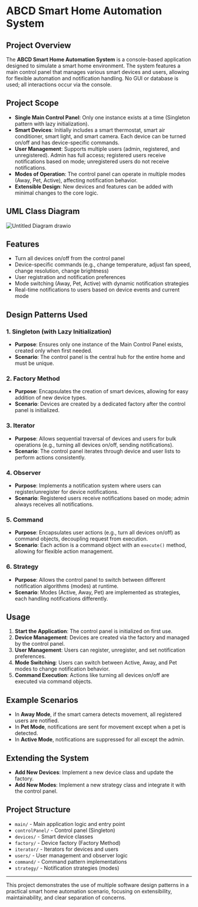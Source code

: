 # ABCD Smart Home Automation System

## Project Overview

The **ABCD Smart Home Automation System** is a console-based application designed to simulate a smart home environment. The system features a main control panel that manages various smart devices and users, allowing for flexible automation and notification handling. No GUI or database is used; all interactions occur via the console.

## Project Scope

- **Single Main Control Panel**: Only one instance exists at a time (Singleton pattern with lazy initialization).
- **Smart Devices**: Initially includes a smart thermostat, smart air conditioner, smart light, and smart camera. Each device can be turned on/off and has device-specific commands.
- **User Management**: Supports multiple users (admin, registered, and unregistered). Admin has full access; registered users receive notifications based on mode; unregistered users do not receive notifications.
- **Modes of Operation**: The control panel can operate in multiple modes (Away, Pet, Active), affecting notification behavior.
- **Extensible Design**: New devices and features can be added with minimal changes to the core logic.

## UML Class Diagram
![Untitled Diagram drawio](https://github.com/user-attachments/assets/0418791d-3988-4161-b7fe-e803874c39fe)

## Features

- Turn all devices on/off from the control panel
- Device-specific commands (e.g., change temperature, adjust fan speed, change resolution, change brightness)
- User registration and notification preferences
- Mode switching (Away, Pet, Active) with dynamic notification strategies
- Real-time notifications to users based on device events and current mode

## Design Patterns Used

### 1. Singleton (with Lazy Initialization)

- **Purpose**: Ensures only one instance of the Main Control Panel exists, created only when first needed.
- **Scenario**: The control panel is the central hub for the entire home and must be unique.

### 2. Factory Method

- **Purpose**: Encapsulates the creation of smart devices, allowing for easy addition of new device types.
- **Scenario**: Devices are created by a dedicated factory after the control panel is initialized.

### 3. Iterator

- **Purpose**: Allows sequential traversal of devices and users for bulk operations (e.g., turning all devices on/off, sending notifications).
- **Scenario**: The control panel iterates through device and user lists to perform actions consistently.

### 4. Observer

- **Purpose**: Implements a notification system where users can register/unregister for device notifications.
- **Scenario**: Registered users receive notifications based on mode; admin always receives all notifications.

### 5. Command

- **Purpose**: Encapsulates user actions (e.g., turn all devices on/off) as command objects, decoupling request from execution.
- **Scenario**: Each action is a command object with an `execute()` method, allowing for flexible action management.

### 6. Strategy

- **Purpose**: Allows the control panel to switch between different notification algorithms (modes) at runtime.
- **Scenario**: Modes (Active, Away, Pet) are implemented as strategies, each handling notifications differently.

## Usage

1. **Start the Application**: The control panel is initialized on first use.
2. **Device Management**: Devices are created via the factory and managed by the control panel.
3. **User Management**: Users can register, unregister, and set notification preferences.
4. **Mode Switching**: Users can switch between Active, Away, and Pet modes to change notification behavior.
5. **Command Execution**: Actions like turning all devices on/off are executed via command objects.

## Example Scenarios

- In **Away Mode**, if the smart camera detects movement, all registered users are notified.
- In **Pet Mode**, notifications are sent for movement except when a pet is detected.
- In **Active Mode**, notifications are suppressed for all except the admin.

## Extending the System

- **Add New Devices**: Implement a new device class and update the factory.
- **Add New Modes**: Implement a new strategy class and integrate it with the control panel.

## Project Structure

- `main/` - Main application logic and entry point
- `controlPanel/` - Control panel (Singleton)
- `devices/` - Smart device classes
- `factory/` - Device factory (Factory Method)
- `iterator/` - Iterators for devices and users
- `users/` - User management and observer logic
- `command/` - Command pattern implementations
- `strategy/` - Notification strategies (modes)

---

This project demonstrates the use of multiple software design patterns in a practical smart home automation scenario, focusing on extensibility, maintainability, and clear separation of concerns.
